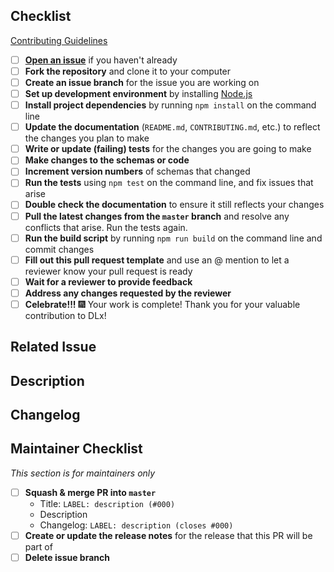 <!--- Provide a general summary of your changes in the Title above -->
<!--

Thanks for your pull request!

Be sure to check out the Contributing Guidelines (link below) for a helpful checklist of steps to take while working on your pull request. A simplified version of that checklist is below. You can check off each item as you complete it.

Below the checklist is a pull request template. You can use this template as a guide for describing the changes in your pull request. Just follow the instructions in the comments.

Contributing Guidelines:
https://github.com/digitallinguistics/spec/blob/master/.github/CONTRIBUTING.md#contributing-code--changes-to-the-schemas

-->

## Checklist

[Contributing Guidelines](https://github.com/digitallinguistics/spec/blob/master/.github/CONTRIBUTING.md#contributing-code--changes-to-the-schemas)

- [ ] **[Open an issue](https://github.com/digitallinguistics/spec/issues/new)** if you haven't already
- [ ] **Fork the repository** and clone it to your computer
- [ ] **Create an issue branch** for the issue you are working on
- [ ] **Set up development environment** by installing [Node.js](https://nodejs.org/en/)
- [ ] **Install project dependencies** by running `npm install` on the command line
- [ ] **Update the documentation** (`README.md`, `CONTRIBUTING.md`, etc.) to reflect the changes you plan to make
- [ ] **Write or update (failing) tests** for the changes you are going to make
- [ ] **Make changes to the schemas or code**
- [ ] **Increment version numbers** of schemas that changed
- [ ] **Run the tests** using `npm test` on the command line, and fix issues that arise
- [ ] **Double check the documentation** to ensure it still reflects your changes
- [ ] **Pull the latest changes from the `master` branch** and resolve any conflicts that arise. Run the tests again.
- [ ] **Run the build script** by running `npm run build` on the command line and commit changes
- [ ] **Fill out this pull request template** and use an @ mention to let a reviewer know your pull request is ready
- [ ] **Wait for a reviewer to provide feedback**
- [ ] **Address any changes requested by the reviewer**
- [ ] **Celebrate!!!** :fireworks: Your work is complete! Thank you for your valuable contribution to DLx!

## Related Issue
<!-- This project only accepts pull requests related to open issues. -->
<!-- Please link to the issue here, or open an issue if you have not already. -->

## Description
<!-- in 1-3 sentences, please provide a high-level overview of what changes were made. -->
<!-- If appropriate, document your reasoning for why you made the changes the way you did. -->

## Changelog
<!-- What specific changes were made? List each change as a bullet point with a label. -->
<!-- See the issues tracker for a list of labels to use. -->
<!-- Some examples: -->

<!-- DOCS: add documentation about new app.sync() method -->
<!-- NEW: add app.sync() method to App object -->
<!-- CHANGE: update app.init() to call app.sync() -->

## Maintainer Checklist
_This section is for maintainers only_

- [ ] **Squash & merge PR into `master`**
    - Title: `LABEL: description (#000)`
    - Description
    - Changelog: `LABEL: description (closes #000)`
- [ ] **Create or update the release notes** for the release that this PR will be part of
- [ ] **Delete issue branch**

